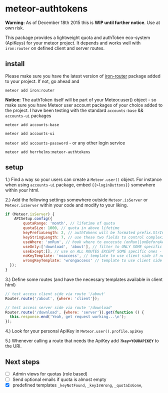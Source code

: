 # meteor-authtokens

**Warning:** As of December 18th 2015 this is **WIP until further notice**. Use at own risk.

This package provides a lightweight quota and authToken eco-system (ApiKeys) for your meteor project.
It depends and works well with `iron:router` on defined client and server routes.

## install
Please make sure you have the latest version of [iron-router](https://github.com/EventedMind/iron-router) package added to your project.
If not, go ahead and

`meteor add iron:router`

**Notice:** The authToken itself will be part of your Meteor.user() object - so make sure you have Meteor user account packages of your choice added to the project.
I have been testing with the standard `accounts-base` && `accounts-ui` packages

`meteor add accounts-base`

`meteor add accounts-ui`

`meteor add accounts-password` - or any other login service

`meteor add herrhelms:meteor-authtokens`

## setup
1.) Find a way so your users can create a `Meteor.user()` object. For instance when using `accounts-ui` package, embed `{{>loginButtons}}` somewhere within your html.

2.) Add the following settings somewhere outside `Meteor.isServer` or `Meteor.isServer` within your code and modify to your liking.

```js
if (Meteor.isServer) {
	APISetup.config({
		quotaRange: 'month', // lifetime of quota
		quotaSize: 1000, // quota in above lifetime
		keyPrefixLength: 2, // authTokens will be formated prefix.StrInG (ny.ASe24sa)
		keyStringLength: 7, // use these two fields to control complexity of authTokens
		useWhere: 'onRun', // hook where to excecute (onRun||onBeforeAction||onAfterAction||onRerun)
		useOnly:['download', 'about'], // filter to ONLY SOME specific route(s)
		useExcept:[], // use on ALL ROUTES EXCEPT SOME specific ones - EXCEPT will override ONLY(!)
		noKeyTemplate: 'noaccess', // template to use client side if no ?key=
		wrongKeyTemplate: 'wrongaccess' // template to use client side if wrong ?key=
  });
}
```

3.) Define some routes (and have the necessary templates available in client html)

```js
// test access client side via route '/about'
Router.route('/about', {where: 'client'});

// test access server side via route '/download'
Router.route('/download', {where: 'server'}).get(function () {
  this.response.end('Yeah, get request working...\n');
});
```

4.) Look for your personal ApiKey in `Meteor.user().profile.apiKey`

5.) Whenever calling a route that needs the ApiKey add **`?key=YOURAPIKEY`** to the URI.

## Next steps

 - [ ] Admin views for quotas (role based)
 - [ ] Send optional emails if quota is almost empty
 - [x] predefined templates `_keyNotFound`, `_keyIsWrong`, `_quotaIsGone`,
